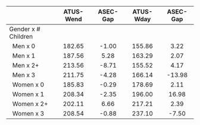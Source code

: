 
|                      |    ATUS-Wend |     ASEC-Gap |    ATUS-Wday |     ASEC-Gap |
| -------------------- | :----------: | :----------: | :----------: | :----------: |
| Gender x # Children  |              |              |              |              |
| &nbsp;&nbsp;Men x 0  |       182.65 |        -1.00 |       155.86 |         3.22 |
| &nbsp;&nbsp;Men x 1  |       187.56 |         5.28 |       163.29 |         2.07 |
| &nbsp;&nbsp;Men x 2+ |       213.56 |        -8.71 |       155.52 |         4.17 |
| &nbsp;&nbsp;Men x 3  |       211.75 |        -4.28 |       166.14 |       -13.98 |
| &nbsp;&nbsp;Women x 0 |       185.83 |        -0.29 |       178.69 |         2.11 |
| &nbsp;&nbsp;Women x 1 |       208.34 |        -2.35 |       196.00 |        16.98 |
| &nbsp;&nbsp;Women x 2+ |       202.11 |         6.66 |       217.21 |         2.39 |
| &nbsp;&nbsp;Women x 3 |       208.54 |        -0.88 |       237.10 |        -7.50 |

